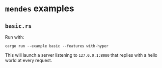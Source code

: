 # `mendes` examples

## `basic.rs`

Run with:

```shell
cargo run --example basic --features with-hyper
```

This will launch a server listening to `127.0.0.1:8080` that replies with a hello world at every request.
